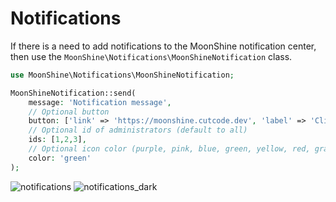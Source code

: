 # Notifications  

If there is a need to add notifications to the MoonShine notification center, then use the `MoonShine\Notifications\MoonShineNotification` class.

```php  
use MoonShine\Notifications\MoonShineNotification;

MoonShineNotification::send(
    message: 'Notification message',
    // Optional button
    button: ['link' => 'https://moonshine.cutcode.dev', 'label' => 'Click me'],
    // Optional id of administrators (default to all)
    ids: [1,2,3],
    // Optional icon color (purple, pink, blue, green, yellow, red, gray)
    color: 'green'
);  
```  
![notifications](https://raw.githubusercontent.com/moonshine-software/doc/2.x/resources/screenshots/notifications.png)
![notifications_dark](https://raw.githubusercontent.com/moonshine-software/doc/2.x/resources/screenshots/notifications_dark.png)
